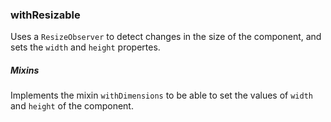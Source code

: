### withResizable

Uses a `ResizeObserver` to detect changes in the size of the component, and sets the `width` and `height` propertes.

##### Mixins

Implements the mixin `withDimensions` to be able to set the values of `width` and `height` of the component.
